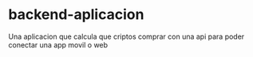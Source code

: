 # backend-aplicacion
Una aplicacion que calcula que criptos comprar con una api para poder conectar una app movil o web

